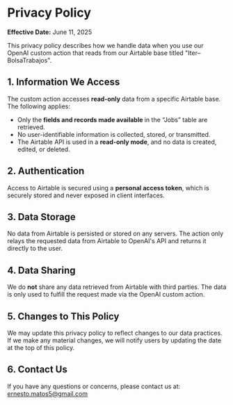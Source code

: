 # Privacy Policy

**Effective Date:** June 11, 2025

This privacy policy describes how we handle data when you use our OpenAI custom action that reads from our Airtable base titled "Iter–BolsaTrabajos".

## 1. Information We Access

The custom action accesses **read-only** data from a specific Airtable base. The following applies:

- Only the **fields and records made available** in the “Jobs” table are retrieved.
- No user-identifiable information is collected, stored, or transmitted.
- The Airtable API is used in a **read-only mode**, and no data is created, edited, or deleted.

## 2. Authentication

Access to Airtable is secured using a **personal access token**, which is securely stored and never exposed in client interfaces.

## 3. Data Storage

No data from Airtable is persisted or stored on any servers. The action only relays the requested data from Airtable to OpenAI's API and returns it directly to the user.

## 4. Data Sharing

We do **not** share any data retrieved from Airtable with third parties. The data is only used to fulfill the request made via the OpenAI custom action.

## 5. Changes to This Policy

We may update this privacy policy to reflect changes to our data practices. If we make any material changes, we will notify users by updating the date at the top of this policy.

## 6. Contact Us

If you have any questions or concerns, please contact us at: ernesto.matos5@gmail.com
